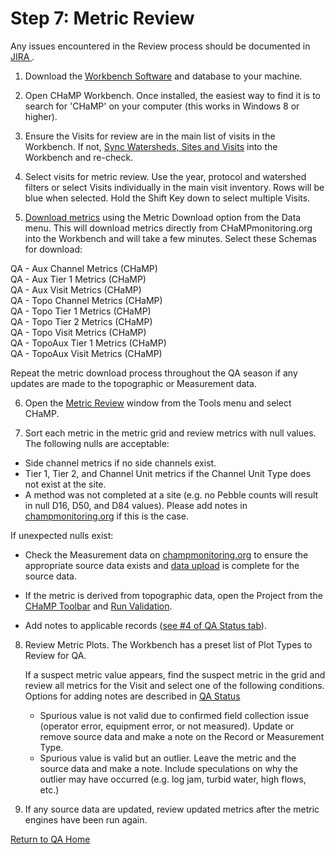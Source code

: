 # Step 7: Metric Review

Any issues encountered in the Review process should be documented in [JIRA ](https://trackisemp.atlassian.net/issues/?filter=10501).

1. Download the [Workbench Software](workbench.northarrowresearch.com) and database to your machine.
2. Open CHaMP Workbench. Once installed, the easiest way to find it is to search for 'CHaMP' on your computer (this works in Windows 8 or higher). 
3. Ensure the Visits for review are in the main list of visits in the Workbench.  If not, [Sync Watersheds, Sites and Visits](workbench.northarrowresearch.com/Data_Menu/synchronize_champ_data.html) into the Workbench and re-check.
4. Select visits for metric review.  Use the year, protocol and watershed filters or select Visits individually in the main visit inventory.  Rows will be blue when selected.  Hold the Shift Key down to select multiple Visits.


5. [Download metrics](workbench.northarrowresearch.com/Data_Menu/download_metrics.html) using the Metric Download option from the Data menu.  This will download metrics directly from CHaMPmonitoring.org into the Workbench and will take a few minutes. Select these Schemas for download: 

QA - Aux Channel Metrics (CHaMP)  
QA - Aux Tier 1 Metrics (CHaMP)  
QA - Aux Visit Metrics (CHaMP)  
QA - Topo Channel Metrics (CHaMP)  
QA - Topo Tier 1 Metrics (CHaMP)  
QA - Topo Tier 2 Metrics (CHaMP)  
QA - Topo Visit Metrics (CHaMP)  
QA - TopoAux Tier 1 Metrics (CHaMP)  
QA - TopoAux Visit Metrics (CHaMP)  

Repeat the metric download process throughout the QA season if any updates are made to the topographic or Measurement data.

6.  Open the [Metric Review](workbench.northarrowresearch.com/Tools_Menu/Metrics/metric_review.html) window from the Tools menu and select CHaMP.  

7.  Sort each metric in the metric grid and review metrics with null values. The following nulls are acceptable:

   * Side channel metrics if no side channels exist.
   * Tier 1, Tier 2, and Channel Unit metrics if the Channel Unit Type does not exist at the site.  
   * A method was not completed at a site (e.g. no Pebble counts will result in null D16, D50, and D84 values). Please add notes in [champmonitoring.org](www.champmonitoring.org) if this is the case.

   If unexpected nulls exist:

   * Check the Measurement data on [champmonitoring.org](www.champmonitorig.org) to ensure the appropriate source data exists and [data upload](QA_DataUpload.md) is complete for the source data.
   * If the metric is derived from topographic data, open the Project from the [CHaMP Toolbar](champtools.northarrowresearch.com/) and [Run Validation](champtools.northarrowresearch.com/7_finalize/validate_data/).


   * Add notes to applicable records ([see #4 of QA Status tab](https://southforkresearch.github.io/CHaMP-Management/QA_QAStatus.html)).  

8. Review Metric Plots. The Workbench has a preset list of Plot Types to Review for QA. 

   If a suspect metric value appears, find the suspect metric in the grid and review all metrics for the Visit  and select one of the following conditions.  Options for adding notes are described in [QA Status](QA_QAStatus.md)

   * Spurious value is not valid due to confirmed field collection issue (operator error, equipment error, or not measured).  Update or remove source data and make a note on the Record or Measurement Type.
   * Spurious value is valid but an outlier.  Leave the metric and the source data and make a note. Include speculations on why the outlier may have occurred (e.g. log jam, turbid water, high flows, etc.)

9. If any source data are updated, review updated metrics after the metric engines have been run again.

[Return to QA Home](QAMain.md)

